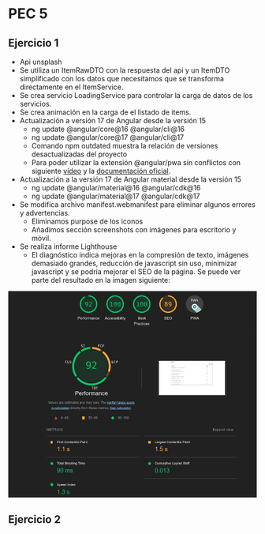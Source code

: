 # PEC 5
## Ejercicio 1
- Api unsplash
- Se utiliza un ItemRawDTO con la respuesta del api y un ItemDTO simplificado con los datos que necesitamos que se transforma directamente en el ItemService.
- Se crea servicio LoadingService para controlar la carga de datos de los servicios.
- Se crea animación en la carga de el listado de items.
- Actualización a versión 17 de Angular desde la versión 15
  - ng update @angular/core@16 @angular/cli@16
  - ng update @angular/core@17 @angular/cli@17
  - Comando npm outdated muestra la relación de versiones desactualizadas del proyecto
  - Para poder utilizar la extensión @angular/pwa sin conflictos con siguiente [vídeo](https://www.youtube.com/watch?v=i7dAzpXEEeY) y la [documentación oficial](https://angular.dev/update-guide).
- Actualización a la versión 17 de Angular material desde la versión 15
  - ng update @angular/material@16 @angular/cdk@16
  - ng update @angular/material@17 @angular/cdk@17
- Se modifica archivo manifest.webmanifest para eliminar algunos errores y advertencias.
  - Eliminamos purpose de los iconos
  - Añadimos sección screenshots con imágenes para escritorio y móvil.
- Se realiza informe Lighthouse
  - El diagnóstico indica mejoras en la compresión de texto, imágenes demasiado grandes, reducción de javascript sin uso, minimizar javascript y se podría mejorar el SEO de la página. Se puede ver parte del resultado en la imagen siguiente:

![Lighthouse report](./src/assets/images/lighthouse-pwa-app.png)

## Ejercicio 2
